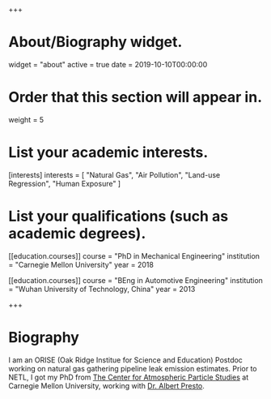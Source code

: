 +++
# About/Biography widget.
widget = "about"
active = true
date = 2019-10-10T00:00:00

# Order that this section will appear in.
weight = 5

# List your academic interests.
[interests]
  interests = [
    "Natural Gas",
    "Air Pollution",
    "Land-use Regression",
    "Human Exposure"
  ]

# List your qualifications (such as academic degrees).
[[education.courses]]
  course = "PhD in Mechanical Engineering"
  institution = "Carnegie Mellon University"
  year = 2018

[[education.courses]]
  course = "BEng in Automotive Engineering"
  institution = "Wuhan University of Technology, China"
  year = 2013

+++

# Biography

I am an ORISE (Oak Ridge Institue for Science and Education) Postdoc working on natural gas gathering pipeline leak emission estimates. Prior to NETL, I got my PhD from [The Center for Atmospheric Particle Studies](https://www.cmu.edu/particulate-matter/) at Carnegie Mellon University, working with [Dr. Albert Presto](https://www.meche.engineering.cmu.edu/directory/bios/presto-albert.html).
